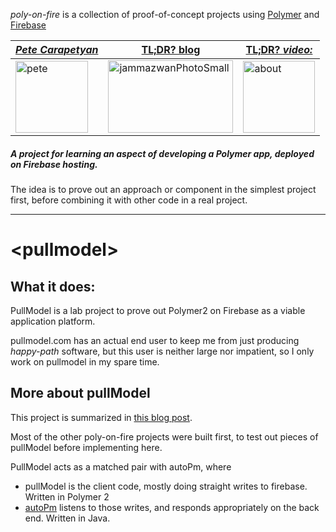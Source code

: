 *poly-on-fire* is a collection of proof-of-concept projects using [Polymer](https://www.polymer-project.org/) and [Firebase](https://firebase.google.com/)

|[**_Pete Carapetyan_**](http://appwriter.com)|  [TL;DR? blog](https://betterologist.net/2018/04/poly-on-fire-polymer-on-firebase/) |[TL;DR? _video:_](https://youtu.be/P9DwkqqUxNs)|
| --- | --- | --- |
|<a href="http://appwriter.com"><img class="style-svg" src="https://betterologist.net/wp-content/uploads/2016/05/pete-300x297.jpg" alt="pete" width="116" height="115" /></a>|<a href="https://betterologist.net/2018/04/poly-on-fire-polymer-on-firebase/" ><img class="style-svg" src="http://docs.datafundamentals.com/txt.png" alt="jammazwanPhotoSmall" width="200" height="116" /></a>|<a href="https://youtu.be/P9DwkqqUxNs"><img class="style-svg" src="https://betterologist.net/wp-content/uploads/2016/05/jamzVid1.png" alt="about" width="115" height="115" /></a>|


##### A project for learning an aspect of developing a Polymer app, deployed on Firebase hosting.

The idea is to prove out an approach or component in the simplest project first, before combining it with other code in a real project.

----

# \<pullmodel\>

## What it does:

PullModel is a lab project to prove out Polymer2 on Firebase as a viable application platform.

pullmodel.com has an actual end user to keep me from just producing _happy-path_ software, but this user is neither large nor impatient, so I only work on pullmodel in my spare time.

## More about pullModel

This project is summarized in [this blog post](https://betterologist.net/2018/04/about-pullmodel/).

Most of the other poly-on-fire projects were built first, to test out pieces of pullModel before implementing here.

PullModel acts as a matched pair with autoPm, where

* pullModel is the client code, mostly doing straight writes to firebase. Written in Polymer 2
* [autoPm](https://github.com/poly-on-fire/autopm) listens to those writes, and responds appropriately on the back end. Written in Java.